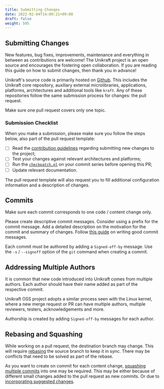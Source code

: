 ```yaml
---
title: Submitting Changes
date: 2022-02-04T14:09:21+09:00
draft: false
weight: 505
---
```


## Submitting Changes

New features, bug fixes, improvements, maintenance and everything in between as contributions are welcome!
The Unikraft project is an open source and encourages the fostering open collaboration.
If you are reading this guide on how to submit changes, then thank you in advance!

Unikraft's source code is primarily hosted on [Github](https://github.com).
This includes the Unikraft core repository, auxiliary external microlibraries, applications, platforms, architectures and additional tools like `kraft`.
Any of these repositories follow the same submission process for changes: the pull request.

Make sure one pull request covers only one topic.

### Submission Checklist

When you make a submission, please make sure you follow the steps below, also part of the pull request template:

 - [ ] Read the [contribution guidelines](docs/contributing/_index) regarding submitting new changes to the project;
 - [ ] Test your changes against relevant architectures and platforms;
 - [ ] Run the [`checkpatch.pl`](https://github.com/unikraft/unikraft/blob/staging/support/scripts/checkpatch.pl) on your commit series before opening this PR;
 - [ ] Update relevant documentation.

The pull request template will also request you to fill additional configuration information and a description of changes.

## Commits

Make sure each commit corresponds to one code / content change only.

Please create descriptive commit messages.
Consider using a prefix for the commit message.
Add a detailed description on the motivation for the commit and summary of changes.
Follow [this guide](https://cbea.ms/git-commit/) on writing good commit messages.

Each commit must be authored by adding a `Signed-off-by` message.
Use the `-s` / `--signoff` option of the `git` command when creating a commit.

## Addressing Multiple Authors

It is common that new code introduced into Unikraft comes from multiple authors.
Each author should have their name added as part of the respective commit.

Unikraft OSS project adopts a similar process seen with the Linux kernel, where a new merge request or PR can have multiple authors, multiple reviewers, testers, acknowledgements and more.

Authorship is created by adding `Signed-off-by` messages for each author.

## Rebasing and Squashing

While working on a pull request, the destination branch may change.
This will require [rebasing](https://docs.github.com/en/get-started/using-git/about-git-rebase) the source branch to keep it in sync.
There may be conflicts that need to be solved as part of the rebase.

As you want to create on commit for each content change, [squashing multiple commits](https://docs.github.com/en/desktop/contributing-and-collaborating-using-github-desktop/managing-commits/squashing-commits) into one may be required.
This may be either because of different small changes added to the pull request as new commits.
Or due to [incorporating suggested changes](docs/contributing/suggest-changes).
